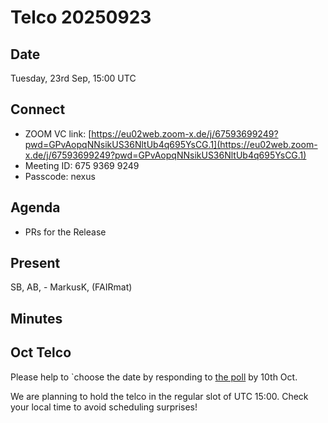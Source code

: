 Telco 20250923
==============

Date
----

Tuesday, 23rd Sep, 15:00 UTC

Connect
-------

- ZOOM VC link: [https://eu02web.zoom-x.de/j/67593699249?pwd=GPvAopqNNsikUS36NltUb4q695YsCG.1](https://eu02web.zoom-x.de/j/67593699249?pwd=GPvAopqNNsikUS36NltUb4q695YsCG.1)
- Meeting ID: 675 9369 9249
- Passcode: nexus

Agenda
------

- PRs for the Release
  

Present
-------

SB, AB,   - MarkusK,  (FAIRmat)

Minutes
-------

Oct Telco
----------

Please help to `choose the date by responding to [the poll](https://doodle.com/group-poll/participate/e7JJm1Qd) by 10th Oct.

We are planning to hold the telco in the regular slot of UTC 15:00. Check your local time to avoid scheduling surprises!
